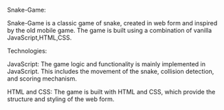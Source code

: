 Snake-Game:

Snake-Game is a classic game of snake, created in web form and inspired by the old mobile game. The game is built using a combination of vanilla JavaScript,HTML,CSS.

Technologies:

JavaScript: The game logic and functionality is mainly implemented in JavaScript. This includes the movement of the snake, collision detection, and scoring mechanism.

HTML and CSS: The game is built with HTML and CSS, which provide the structure and styling of the web form.
